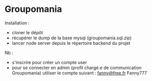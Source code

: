 # Groupomania

Installation :

- cloner le dépôt
- récupérer le dump de la base mysql (groupomania.sql.zip)
- lancer node server depuis le répertoire backend du projet 

Nb :

- s'inscrire pour créer un compte user
- pour se connecter en admin (profil chargé.e de communication Groupomania) utiliser le compte suivant :
  fanny@free.fr
  Fanny777
  
